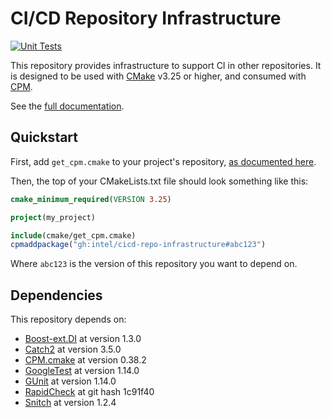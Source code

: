 # CI/CD Repository Infrastructure

[![Unit Tests](https://github.com/intel/cicd-repo-infrastructure/actions/workflows/test.yml/badge.svg)](https://github.com/intel/cicd-repo-infrastructure/actions/workflows/test.yml)

This repository provides infrastructure to support CI in other repositories. It
is designed to be used with [CMake](https://cmake.org/) v3.25 or higher, and
consumed with [CPM](https://github.com/cpm-cmake/CPM.cmake).

See the [full documentation](https://intel.github.io/cicd-repo-infrastructure/).

## Quickstart

First, add `get_cpm.cmake` to your project's repository, [as documented
here](https://github.com/cpm-cmake/CPM.cmake#adding-cpm).

Then, the top of your CMakeLists.txt file should look something like this:

```cmake
cmake_minimum_required(VERSION 3.25)

project(my_project)

include(cmake/get_cpm.cmake)
cpmaddpackage("gh:intel/cicd-repo-infrastructure#abc123")
```

Where `abc123` is the version of this repository you want to depend on.

## Dependencies

This repository depends on:

- [Boost-ext.DI](https://github.com/boost-ext/di) at version 1.3.0
- [Catch2](https://github.com/catchorg/Catch2) at version 3.5.0
- [CPM.cmake](https://github.com/cpm-cmake/CPM.cmake) at version 0.38.2
- [GoogleTest](https://github.com/google/googletest) at version 1.14.0
- [GUnit](https://github.com/cpp-testing/GUnit) at version 1.14.0
- [RapidCheck](https://github.com/emil-e/rapidcheck) at git hash 1c91f40
- [Snitch](https://github.com/snitch-org/snitch) at version 1.2.4

